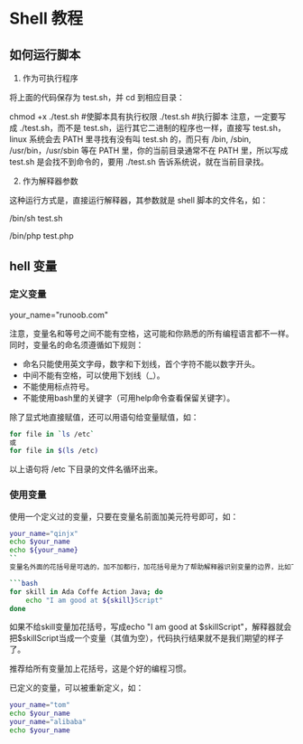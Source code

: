 # Shell 教程
## 如何运行脚本
1. 作为可执行程序

将上面的代码保存为 test.sh，并 cd 到相应目录：

chmod +x ./test.sh  #使脚本具有执行权限
./test.sh  #执行脚本
注意，一定要写成 ./test.sh，而不是 test.sh，运行其它二进制的程序也一样，直接写 test.sh，linux 系统会去 PATH 里寻找有没有叫 test.sh 的，而只有 /bin, /sbin, /usr/bin，/usr/sbin 等在 PATH 里，你的当前目录通常不在 PATH 里，所以写成 test.sh 是会找不到命令的，要用 ./test.sh 告诉系统说，就在当前目录找。

2. 作为解释器参数

这种运行方式是，直接运行解释器，其参数就是 shell 脚本的文件名，如：

/bin/sh test.sh

/bin/php test.php

## hell 变量
### 定义变量
your_name="runoob.com"

注意，变量名和等号之间不能有空格，这可能和你熟悉的所有编程语言都不一样。同时，变量名的命名须遵循如下规则：

  - 命名只能使用英文字母，数字和下划线，首个字符不能以数字开头。
  - 中间不能有空格，可以使用下划线（_）。
  - 不能使用标点符号。
  - 不能使用bash里的关键字（可用help命令查看保留关键字）。

除了显式地直接赋值，还可以用语句给变量赋值，如：
```bash
for file in `ls /etc`
或
for file in $(ls /etc)
```
以上语句将 /etc 下目录的文件名循环出来。

### 使用变量
使用一个定义过的变量，只要在变量名前面加美元符号即可，如：
```bash
your_name="qinjx"
echo $your_name
echo ${your_name}
``
变量名外面的花括号是可选的，加不加都行，加花括号是为了帮助解释器识别变量的边界，比如下面这种情况：

```bash
for skill in Ada Coffe Action Java; do
    echo "I am good at ${skill}Script"
done
```
如果不给skill变量加花括号，写成echo "I am good at $skillScript"，解释器就会把$skillScript当成一个变量（其值为空），代码执行结果就不是我们期望的样子了。

推荐给所有变量加上花括号，这是个好的编程习惯。

已定义的变量，可以被重新定义，如：
```bash
your_name="tom"
echo $your_name
your_name="alibaba"
echo $your_name
```

